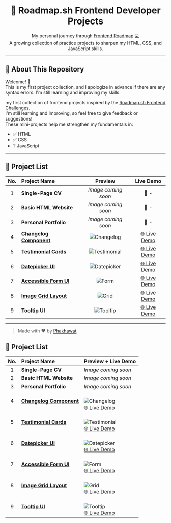 <h1 align="center">🚀 Roadmap.sh Frontend Developer Projects</h1>

<p align="center">
  My personal journey through <a href="https://roadmap.sh/frontend">Frontend Roadmap</a> 💻<br>
  A growing collection of practice projects to sharpen my HTML, CSS, and JavaScript skills.
</p>

---

## 📌 About This Repository

Welcome! 👋  
This is my first project collection, and I apologize in advance if there are any syntax errors. I'm still learning and improving my skills.

my first collection of frontend projects inspired by the [Roadmap.sh Frontend Challenges](https://roadmap.sh/frontend).  
I'm still learning and improving, so feel free to give feedback or suggestions!  
These mini-projects help me strengthen my fundamentals in:

- ✅ HTML
- ✅ CSS 
- ❔ JavaScript

---

## 🧩 Project List

| No. | Project Name | Preview | Live Demo |
|:--:|:-------------|:--------:|:----------:|
| 1 | **Single-Page CV** | _Image coming soon_ | 🔗 - |
| 2 | **Basic HTML Website** | _Image coming soon_ | 🔗 - |
| 3 | **Personal Portfolio** | _Image coming soon_ | 🔗 - |
| 4 | [**Changelog Component**](https://roadmap.sh/projects/changelog-component) | ![Changelog](https://github.com/phakhawat-ck/roadmap.sh-section/blob/main/image%20preview/4.png) | [🌐 Live Demo](https://phakhawat-ck.github.io/phakhawat.github.io/Frontend-Roadmap/4.Changelog%20Component/) |
| 5 | [**Testimonial Cards**](https://roadmap.sh/projects/testimonial-cards) | ![Testimonial](https://github.com/phakhawat-ck/roadmap.sh-section/blob/main/image%20preview/5.png) | [🌐 Live Demo](https://phakhawat-ck.github.io/phakhawat.github.io/Frontend-Roadmap/5.Testimonial%20Cards/) |
| 6 | [**Datepicker UI**](https://roadmap.sh/projects/datepicker-ui) | ![Datepicker](https://github.com/phakhawat-ck/roadmap.sh-section/blob/main/image%20preview/6.png) | [🌐 Live Demo](https://phakhawat-ck.github.io/phakhawat.github.io/Frontend-Roadmap/6.%20Datepicker%20UI/) |
| 7 | [**Accessible Form UI**](https://roadmap.sh/projects/accessible-form-ui) | ![Form](https://github.com/phakhawat-ck/roadmap.sh-section/blob/main/image%20preview/7.png) | [🌐 Live Demo](https://phakhawat-ck.github.io/phakhawat.github.io/Frontend-Roadmap/7.Accessible%20Form%20UI/) |
| 8 | [**Image Grid Layout**](https://roadmap.sh/projects/image-grid) | ![Grid](https://github.com/phakhawat-ck/roadmap.sh-section/blob/main/image%20preview/8.png) | [🌐 Live Demo](https://phakhawat-ck.github.io/phakhawat.github.io/Frontend-Roadmap/8.Image%20Grid%20Layout/) |
| 9 | [**Tooltip UI**](https://roadmap.sh/projects/tooltip-ui) | ![Tooltip](https://github.com/phakhawat-ck/roadmap.sh-section/blob/main/image%20preview/9.png) | [🌐 Live Demo](https://phakhawat-ck.github.io/phakhawat.github.io/Frontend-Roadmap/9.Tooltip%20UI/) |

---

> Made with ❤️ by [Phakhawat](https://github.com/phakhawat-ck)

## 🧩 Project List

| No. | Project Name | Preview + Live Demo |
|:--:|:-------------|:---------------------|
| 1 | **Single-Page CV** | _Image coming soon_ |
| 2 | **Basic HTML Website** | _Image coming soon_ |
| 3 | **Personal Portfolio** | _Image coming soon_ |
| 4 | [**Changelog Component**](https://roadmap.sh/projects/changelog-component) | <br>![Changelog](https://github.com/phakhawat-ck/roadmap.sh-section/blob/main/image%20preview/4.png)<br>[🌐 Live Demo](https://phakhawat-ck.github.io/phakhawat.github.io/Frontend-Roadmap/4.Changelog%20Component/) |
| 5 | [**Testimonial Cards**](https://roadmap.sh/projects/testimonial-cards) | <br>![Testimonial](https://github.com/phakhawat-ck/roadmap.sh-section/blob/main/image%20preview/5.png)<br>[🌐 Live Demo](https://phakhawat-ck.github.io/phakhawat.github.io/Frontend-Roadmap/5.Testimonial%20Cards/) |
| 6 | [**Datepicker UI**](https://roadmap.sh/projects/datepicker-ui) | <br>![Datepicker](https://github.com/phakhawat-ck/roadmap.sh-section/blob/main/image%20preview/6.png)<br>[🌐 Live Demo](https://phakhawat-ck.github.io/phakhawat.github.io/Frontend-Roadmap/6.%20Datepicker%20UI/) |
| 7 | [**Accessible Form UI**](https://roadmap.sh/projects/accessible-form-ui) | <br>![Form](https://github.com/phakhawat-ck/roadmap.sh-section/blob/main/image%20preview/7.png)<br>[🌐 Live Demo](https://phakhawat-ck.github.io/phakhawat.github.io/Frontend-Roadmap/7.Accessible%20Form%20UI/) |
| 8 | [**Image Grid Layout**](https://roadmap.sh/projects/image-grid) | <br>![Grid](https://github.com/phakhawat-ck/roadmap.sh-section/blob/main/image%20preview/8.png)<br>[🌐 Live Demo](https://phakhawat-ck.github.io/phakhawat.github.io/Frontend-Roadmap/8.Image%20Grid%20Layout/) |
| 9 | [**Tooltip UI**](https://roadmap.sh/projects/tooltip-ui) | <br>![Tooltip](https://github.com/phakhawat-ck/roadmap.sh-section/blob/main/image%20preview/9.png)<br>[🌐 Live Demo](https://phakhawat-ck.github.io/phakhawat.github.io/Frontend-Roadmap/9.Tooltip%20UI/) |
